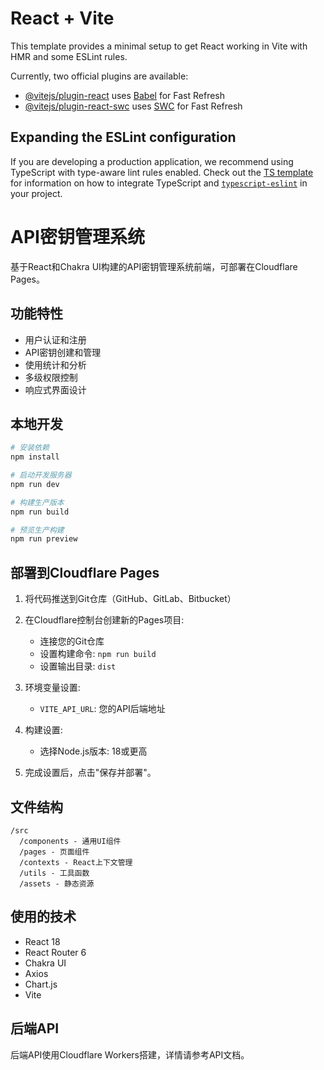 # React + Vite

This template provides a minimal setup to get React working in Vite with HMR and some ESLint rules.

Currently, two official plugins are available:

- [@vitejs/plugin-react](https://github.com/vitejs/vite-plugin-react/blob/main/packages/plugin-react) uses [Babel](https://babeljs.io/) for Fast Refresh
- [@vitejs/plugin-react-swc](https://github.com/vitejs/vite-plugin-react/blob/main/packages/plugin-react-swc) uses [SWC](https://swc.rs/) for Fast Refresh

## Expanding the ESLint configuration

If you are developing a production application, we recommend using TypeScript with type-aware lint rules enabled. Check out the [TS template](https://github.com/vitejs/vite/tree/main/packages/create-vite/template-react-ts) for information on how to integrate TypeScript and [`typescript-eslint`](https://typescript-eslint.io) in your project.

# API密钥管理系统

基于React和Chakra UI构建的API密钥管理系统前端，可部署在Cloudflare Pages。

## 功能特性

- 用户认证和注册
- API密钥创建和管理
- 使用统计和分析
- 多级权限控制
- 响应式界面设计

## 本地开发

```bash
# 安装依赖
npm install

# 启动开发服务器
npm run dev

# 构建生产版本
npm run build

# 预览生产构建
npm run preview
```

## 部署到Cloudflare Pages

1. 将代码推送到Git仓库（GitHub、GitLab、Bitbucket）

2. 在Cloudflare控制台创建新的Pages项目:
   - 连接您的Git仓库
   - 设置构建命令: `npm run build`
   - 设置输出目录: `dist`

3. 环境变量设置:
   - `VITE_API_URL`: 您的API后端地址

4. 构建设置:
   - 选择Node.js版本: 18或更高

5. 完成设置后，点击"保存并部署"。

## 文件结构

```
/src
  /components - 通用UI组件
  /pages - 页面组件
  /contexts - React上下文管理
  /utils - 工具函数
  /assets - 静态资源
```

## 使用的技术

- React 18
- React Router 6
- Chakra UI
- Axios
- Chart.js
- Vite

## 后端API

后端API使用Cloudflare Workers搭建，详情请参考API文档。
